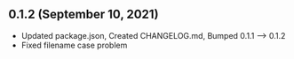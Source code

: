 ## 0.1.2 (September 10, 2021)
- Updated package.json, Created CHANGELOG.md, Bumped 0.1.1 –> 0.1.2
- Fixed filename case problem

